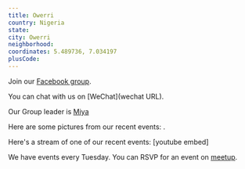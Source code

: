 ```yaml
---
title: Owerri
country: Nigeria
state: 
city: Owerri
neighborhood: 
coordinates: 5.489736, 7.034197
plusCode:
---
```

Join our [Facebook group](https://www.facebook.com/groups/free.code.camp.owerri).

You can chat with us on [WeChat](wechat URL).

Our Group leader is [Miya](freecodecamp.org/miya)

Here are some pictures from our recent events:
![]().

Here's a stream of one of our recent events:
[youtube embed]

We have events every Tuesday. You can RSVP for an event on [meetup](meetupurl).

